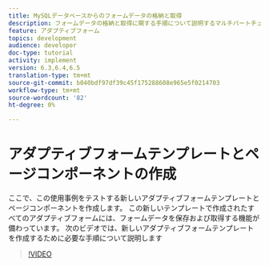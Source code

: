 ```yaml
---
title: MySQLデータベースからのフォームデータの格納と取得
description: フォームデータの格納と取得に関する手順について説明するマルチパートチュートリアル
feature: アダプティブフォーム
topics: development
audience: developer
doc-type: tutorial
activity: implement
version: 6.3,6.4,6.5
translation-type: tm+mt
source-git-commit: b040bdf97df39c45f175288608e965e5f0214703
workflow-type: tm+mt
source-wordcount: '82'
ht-degree: 0%

---
```


# アダプティブフォームテンプレートとページコンポーネントの作成

ここで、この使用事例をテストする新しいアダプティブフォームテンプレートとページコンポーネントを作成します。 この新しいテンプレートで作成されたすべてのアダプティブフォームには、フォームデータを保存および取得する機能が備わっています。
次のビデオでは、新しいアダプティブフォームテンプレートを作成するために必要な手順について説明します
>[!VIDEO](https://video.tv.adobe.com/v/27828?quality=9&learn=on)

